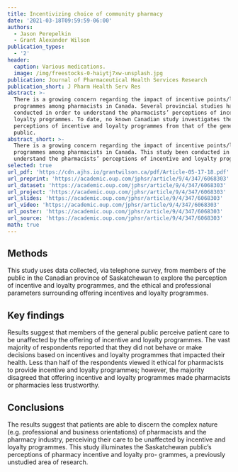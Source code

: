 ```yaml
---
title: Incentivizing choice of community pharmacy
date: '2021-03-18T09:59:59-06:00'
authors:
  - Jason Perepelkin
  - Grant Alexander Wilson
publication_types:
  - '2'
header:
  caption: Various medications.
  image: /img/freestocks-0-haiytj7xw-unsplash.jpg
publication: Journal of Pharmaceutical Health Services Research
publication_short: J Pharm Health Serv Res
abstract: >-
  There is a growing concern regarding the impact of incentive points/loyalty
  programmes among pharmacists in Canada. Several provincial studies have been
  conducted in order to understand the pharmacists’ perceptions of incentive and
  loyalty programmes. To date, no known Canadian study investigates the
  perceptions of incentive and loyalty programmes from that of the general
  public.
abstract_short: >-
  There is a growing concern regarding the impact of incentive points/loyalty
  programmes among pharmacists in Canada. This study been conducted in order to
  understand the pharmacists’ perceptions of incentive and loyalty programmes
selected: true
url_pdf: 'https://cdn.ajhs.io/grantwilson.ca/pdf/Article-05-17-18.pdf'
url_preprint: 'https://academic.oup.com/jphsr/article/9/4/347/6068303'
url_dataset: 'https://academic.oup.com/jphsr/article/9/4/347/6068303'
url_project: 'https://academic.oup.com/jphsr/article/9/4/347/6068303'
url_slides: 'https://academic.oup.com/jphsr/article/9/4/347/6068303'
url_video: 'https://academic.oup.com/jphsr/article/9/4/347/6068303'
url_poster: 'https://academic.oup.com/jphsr/article/9/4/347/6068303'
url_source: 'https://academic.oup.com/jphsr/article/9/4/347/6068303'
math: true
---
```

## Methods 

This study uses data collected, via telephone survey, from members of the public in the Canadian province of Saskatchewan to explore the perception of incentive and loyalty programmes, and the ethical and professional parameters surrounding offering incentives and loyalty programmes.

## Key findings 

Results suggest that members of the general public perceive patient care to be unaffected by the offering of incentive and loyalty programmes. The vast majority of respondents reported that they did not behave or make decisions based on incentives and loyalty programmes that impacted their health. Less than half of the respondents viewed it ethical for pharmacists to provide incentive and loyalty programmes; however, the majority disagreed that offering incentive and loyalty programmes made pharmacists or pharmacies less trustworthy.

## Conclusions 

The results suggest that patients are able to discern the complex nature (e.g. professional and business orientations) of pharmacists and the pharmacy industry, perceiving their care to be unaffected by incentive and loyalty programmes. This study illuminates the Saskatchewan public’s perceptions of pharmacy incentive and loyalty pro- grammes, a previously unstudied area of research.

